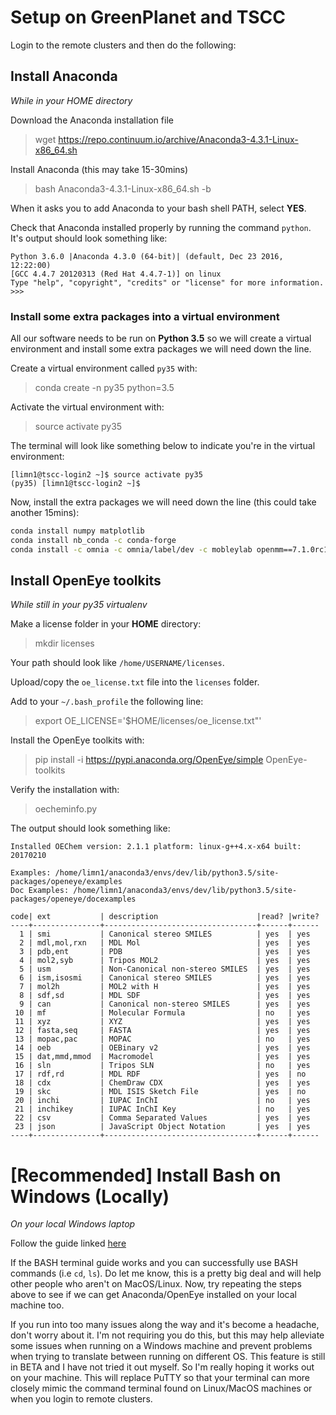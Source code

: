 # Setup on GreenPlanet and TSCC
Login to the remote clusters and then do the following:

## Install Anaconda
*While in your HOME directory*

Download the Anaconda installation file
> wget https://repo.continuum.io/archive/Anaconda3-4.3.1-Linux-x86_64.sh

Install Anaconda (this may take 15-30mins)
> bash Anaconda3-4.3.1-Linux-x86_64.sh -b

When it asks you to add Anaconda to your bash shell PATH, select **YES**.

Check that Anaconda installed properly by running the command `python`. It's output should look something like:
```
Python 3.6.0 |Anaconda 4.3.0 (64-bit)| (default, Dec 23 2016, 12:22:00)
[GCC 4.4.7 20120313 (Red Hat 4.4.7-1)] on linux
Type "help", "copyright", "credits" or "license" for more information.
>>>
```

### Install some extra packages into a virtual environment
All our software needs to be run on **Python 3.5** so we will create a virtual environment and install some extra packages we will need down the line.

Create a virtual environment called `py35` with:
>conda create -n py35 python=3.5

Activate the virtual environment with:
>source activate py35

The terminal will look like something below to indicate you're in the virtual environment:
```
[limn1@tscc-login2 ~]$ source activate py35  
(py35) [limn1@tscc-login2 ~]$
```

Now, install the extra packages we will need down the line (this could take another 15mins):
```bash
conda install numpy matplotlib
conda install nb_conda -c conda-forge
conda install -c omnia -c omnia/label/dev -c mobleylab openmm==7.1.0rc1 openmoltools==0.7.5 ambermini==16.16.0 smarty==0.1.4 parmed==2.7.1 alchemy==1.2.3 pdbfixer==1.4 smirnoff99frosst==1.0.5 yank==0.15.2
```

## Install OpenEye toolkits
*While still in your py35 virtualenv*

Make a license folder in your **HOME** directory:
> mkdir licenses

Your path should look like `/home/USERNAME/licenses`.

Upload/copy the `oe_license.txt` file into the `licenses` folder.

Add to your `~/.bash_profile` the following line:
> export OE_LICENSE='$HOME/licenses/oe_license.txt"'

Install the OpenEye toolkits with:
> pip install -i https://pypi.anaconda.org/OpenEye/simple OpenEye-toolkits

Verify the installation with:
> oecheminfo.py

The output should look something like:
```
Installed OEChem version: 2.1.1 platform: linux-g++4.x-x64 built: 20170210

Examples: /home/limn1/anaconda3/envs/dev/lib/python3.5/site-packages/openeye/examples
Doc Examples: /home/limn1/anaconda3/envs/dev/lib/python3.5/site-packages/openeye/docexamples

code| ext           | description                      |read? |write?
----+---------------+----------------------------------+------+------
  1 | smi           | Canonical stereo SMILES          | yes  | yes
  2 | mdl,mol,rxn   | MDL Mol                          | yes  | yes
  3 | pdb,ent       | PDB                              | yes  | yes
  4 | mol2,syb      | Tripos MOL2                      | yes  | yes
  5 | usm           | Non-Canonical non-stereo SMILES  | yes  | yes
  6 | ism,isosmi    | Canonical stereo SMILES          | yes  | yes
  7 | mol2h         | MOL2 with H                      | yes  | yes
  8 | sdf,sd        | MDL SDF                          | yes  | yes
  9 | can           | Canonical non-stereo SMILES      | yes  | yes
 10 | mf            | Molecular Formula                | no   | yes
 11 | xyz           | XYZ                              | yes  | yes
 12 | fasta,seq     | FASTA                            | yes  | yes
 13 | mopac,pac     | MOPAC                            | no   | yes
 14 | oeb           | OEBinary v2                      | yes  | yes
 15 | dat,mmd,mmod  | Macromodel                       | yes  | yes
 16 | sln           | Tripos SLN                       | no   | yes
 17 | rdf,rd        | MDL RDF                          | yes  | no
 18 | cdx           | ChemDraw CDX                     | yes  | yes
 19 | skc           | MDL ISIS Sketch File             | yes  | no
 20 | inchi         | IUPAC InChI                      | no   | yes
 21 | inchikey      | IUPAC InChI Key                  | no   | yes
 22 | csv           | Comma Separated Values           | yes  | yes
 23 | json          | JavaScript Object Notation       | yes  | yes
----+---------------+----------------------------------+------+------
```

# [Recommended] Install Bash on Windows (Locally)
*On your local Windows laptop*

Follow the guide linked [here](https://msdn.microsoft.com/en-us/commandline/wsl/install_guide)

If the BASH terminal guide works and you can successfully use BASH commands (i.e `cd`, `ls`). Do let me know, this is a pretty big deal and will help other people who aren't on MacOS/Linux. Now, try repeating the steps above to see if we can get Anaconda/OpenEye installed on your local machine too.

If you run into too many issues along the way and it's become a headache, don't worry about it. I'm not requiring you do this, but this may help alleviate some issues when running on a Windows machine and prevent problems when trying to translate between running on different OS. This feature is still in BETA and I have not tried it out myself. So I'm really hoping it works out on your machine. This will replace PuTTY so that your terminal can more closely mimic the command terminal found on Linux/MacOS machines or when you login to remote clusters.
